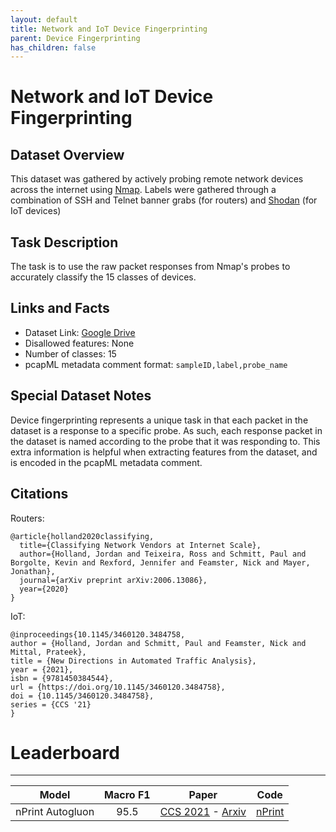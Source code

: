 ```yaml
---
layout: default
title: Network and IoT Device Fingerprinting
parent: Device Fingerprinting
has_children: false
---
```


# Network and IoT Device Fingerprinting

## Dataset Overview
This dataset was gathered by actively probing remote network devices across the internet using [Nmap](https://nmap.org/). Labels were gathered through a combination of SSH and Telnet banner grabs (for routers) and [Shodan](https://www.shodan.io/) (for IoT devices) 

## Task Description
The task is to use the raw packet responses from Nmap's probes to accurately classify the 15 classes of devices.

## Links and Facts
* Dataset Link: [Google Drive](https://drive.google.com/file/d/1vd38hHMB77Qk7V7Q3mXy4ucvMq0KC7Pu/view?usp=sharing)
* Disallowed features: None
* Number of classes: 15
* pcapML metadata comment format: `sampleID,label,probe_name`

## Special Dataset Notes

Device fingerprinting represents a unique task in that each packet in the dataset is a response to a specific probe. As such, each response packet in the dataset 
is named according to the probe that it was responding to. This extra information is helpful when extracting features from the dataset, and is encoded in
the pcapML metadata comment.

## Citations

Routers:
```
@article{holland2020classifying,
  title={Classifying Network Vendors at Internet Scale},
  author={Holland, Jordan and Teixeira, Ross and Schmitt, Paul and Borgolte, Kevin and Rexford, Jennifer and Feamster, Nick and Mayer, Jonathan},
  journal={arXiv preprint arXiv:2006.13086},
  year={2020}
}
```

IoT:
```
@inproceedings{10.1145/3460120.3484758,
author = {Holland, Jordan and Schmitt, Paul and Feamster, Nick and Mittal, Prateek},
title = {New Directions in Automated Traffic Analysis},
year = {2021},
isbn = {9781450384544},
url = {https://doi.org/10.1145/3460120.3484758},
doi = {10.1145/3460120.3484758},
series = {CCS '21}
}
```

# Leaderboard
___

|       Model      | Macro F1 |                                                     Paper                                                     |                    Code                   |
|:----------------:|:--------:|:-------------------------------------------------------------------------------------------------------------:|:-----------------------------------------:|
| nPrint Autogluon |     95.5 | [CCS 2021](https://dl.acm.org/doi/abs/10.1145/3460120.3484758) - [Arxiv](https://arxiv.org/pdf/2008.02695.pdf) | [nPrint](https://github.com/nprint/nprint) |
